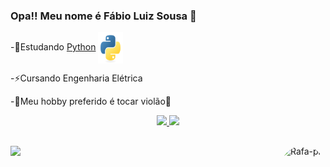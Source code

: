 ### Opa!! Meu nome é Fábio Luiz Sousa 👋

 -📙Estudando [Python](https://www.python.org/)  <img align="center" alt="Fabio-Python" height="50" width="40" src="https://raw.githubusercontent.com/devicons/devicon/master/icons/python/python-original.svg"> 

 -⚡Cursando Engenharia Elétrica

 -🎸Meu hobby preferido é tocar violão🎵

<div align="center">
  <a href="https://github.com/Fabio-luiz-sousa">
  <img height="40%" src="https://github-readme-stats.vercel.app/api?username=Fabio-luiz-sousa&show_icons=true&theme=merko&include_all_commits=true&count_private=true"/>
  <img height="40%" src="https://github-readme-stats.vercel.app/api/top-langs/?username=Fabio-luiz-sousa&layout=compact&langs_count=1&theme=merko"/>
</div>

  ##
 <a href = "mailto:fabioprogramar@gmail.com"><img src="https://img.shields.io/badge/-Gmail-%23333?style=for-the-badge&logo=gmail&logoColor=white" target="_blank"></a>
 <img align="right" alt="Rafa-pic" height="150" style="border-radius:50px;" 
      src="https://cdn.discordapp.com/attachments/403576394782736387/942614217347973171/gif_shikamaru.gif?width=500&height=500">
 
